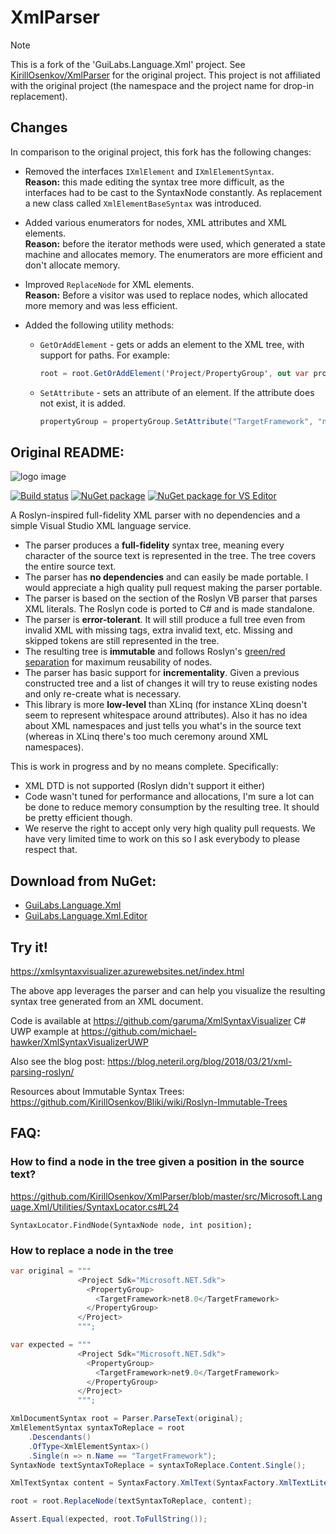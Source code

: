 # XmlParser

> [!NOTE]  
> This is a fork of the 'GuiLabs.Language.Xml' project. See [KirillOsenkov/XmlParser](https://github.com/KirillOsenkov/XmlParser) for the original project. This project is not affiliated with the original project (the namespace and the project name for drop-in replacement).

## Changes
In comparison to the original project, this fork has the following changes:

- Removed the interfaces `IXmlElement` and `IXmlElementSyntax`.  
  **Reason:** this made editing the syntax tree more difficult, as the interfaces had to be cast to the SyntaxNode constantly. As replacement a new class called `XmlElementBaseSyntax` was introduced.

- Added various enumerators for nodes, XML attributes and XML elements.  
  **Reason:** before the iterator methods were used, which generated a state machine and allocates memory. The enumerators are more efficient and don't allocate memory.

- Improved `ReplaceNode` for XML elements.  
  **Reason:** Before a visitor was used to replace nodes, which allocated more memory and was less efficient.

- Added the following utility methods:
  - `GetOrAddElement` - gets or adds an element to the XML tree, with support for paths. For example:
    ```cs
    root = root.GetOrAddElement('Project/PropertyGroup', out var propertyGroup)
    ```
  - `SetAttribute` - sets an attribute of an element. If the attribute does not exist, it is added.
    ```cs
    propertyGroup = propertyGroup.SetAttribute("TargetFramework", "net9.0");
    ```

**Original README:**
---

![logo image](http://neteril.org/~jeremie/language_xml_logo.png)

[![Build status](https://ci.appveyor.com/api/projects/status/5ur9sv9bp4nr7a3n?svg=true)](https://ci.appveyor.com/project/KirillOsenkov/xmlparser)
[![NuGet package](https://img.shields.io/nuget/v/GuiLabs.Language.Xml.svg)](https://nuget.org/packages/GuiLabs.Language.Xml)
[![NuGet package for VS Editor](https://img.shields.io/nuget/v/GuiLabs.Language.Xml.Editor.svg)](https://nuget.org/packages/GuiLabs.Language.Xml.Editor)

A Roslyn-inspired full-fidelity XML parser with no dependencies and a simple Visual Studio XML language service.

 * The parser produces a **full-fidelity** syntax tree, meaning every character of the source text is represented in the tree. The tree covers the entire source text.
 * The parser has **no dependencies** and can easily be made portable. I would appreciate a high quality pull request making the parser portable.
 * The parser is based on the section of the Roslyn VB parser that parses XML literals. The Roslyn code is ported to C# and is made standalone.
 * The parser is **error-tolerant**. It will still produce a full tree even from invalid XML with missing tags, extra invalid text, etc. Missing and skipped tokens are still represented in the tree.
 * The resulting tree is **immutable** and follows Roslyn's [green/red separation](https://blogs.msdn.microsoft.com/ericlippert/2012/06/08/persistence-facades-and-roslyns-red-green-trees/) for maximum reusability of nodes.
 * The parser has basic support for **incrementality**. Given a previous constructed tree and a list of changes it will try to reuse existing nodes and only re-create what is necessary.
 * This library is more **low-level** than XLinq (for instance XLinq doesn't seem to represent whitespace around attributes). Also it has no idea about XML namespaces and just tells you what's in the source text (whereas in XLinq there's too much ceremony around XML namespaces).

This is work in progress and by no means complete. Specifically:
 * XML DTD is not supported (Roslyn didn't support it either)
 * Code wasn't tuned for performance and allocations, I'm sure a lot can be done to reduce memory consumption by the resulting tree. It should be pretty efficient though.
 * We reserve the right to accept only very high quality pull requests. We have very limited time to work on this so I ask everybody to please respect that.

## Download from NuGet:
 * [GuiLabs.Language.Xml](https://www.nuget.org/packages/GuiLabs.Language.Xml)
 * [GuiLabs.Language.Xml.Editor](https://www.nuget.org/packages/GuiLabs.Language.Xml.Editor)

## Try it!

https://xmlsyntaxvisualizer.azurewebsites.net/index.html

The above app leverages the parser and can help you visualize the resulting syntax tree generated from an XML document.

Code is available at https://github.com/garuma/XmlSyntaxVisualizer
C# UWP example at https://github.com/michael-hawker/XmlSyntaxVisualizerUWP

Also see the blog post: 
https://blog.neteril.org/blog/2018/03/21/xml-parsing-roslyn/

Resources about Immutable Syntax Trees:
https://github.com/KirillOsenkov/Bliki/wiki/Roslyn-Immutable-Trees

## FAQ:

### How to find a node in the tree given a position in the source text?
https://github.com/KirillOsenkov/XmlParser/blob/master/src/Microsoft.Language.Xml/Utilities/SyntaxLocator.cs#L24

```
SyntaxLocator.FindNode(SyntaxNode node, int position);
```

### How to replace a node in the tree

```csharp
var original = """
               <Project Sdk="Microsoft.NET.Sdk">
                 <PropertyGroup>
                   <TargetFramework>net8.0</TargetFramework>
                 </PropertyGroup>
               </Project>
               """;

var expected = """
               <Project Sdk="Microsoft.NET.Sdk">
                 <PropertyGroup>
                   <TargetFramework>net9.0</TargetFramework>
                 </PropertyGroup>
               </Project>
               """;

XmlDocumentSyntax root = Parser.ParseText(original);
XmlElementSyntax syntaxToReplace = root
    .Descendants()
    .OfType<XmlElementSyntax>()
    .Single(n => n.Name == "TargetFramework");
SyntaxNode textSyntaxToReplace = syntaxToReplace.Content.Single();

XmlTextSyntax content = SyntaxFactory.XmlText(SyntaxFactory.XmlTextLiteralToken("net9.0", null, null));

root = root.ReplaceNode(textSyntaxToReplace, content);

Assert.Equal(expected, root.ToFullString());
```
